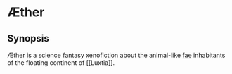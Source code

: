 # Æther
## Synopsis
Æther is a science fantasy xenofiction about the animal-like [fae](<./Fae.md>) inhabitants of the floating continent of [[Luxtia]].